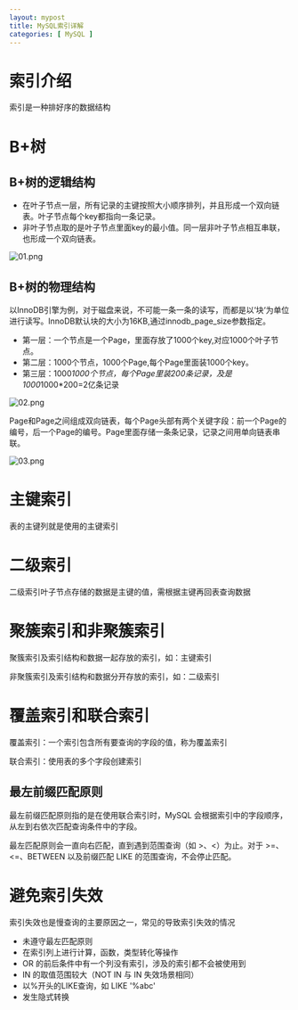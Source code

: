 ```yaml
---
layout: mypost
title: MySQL索引详解
categories: [ MySQL ]
---
```


# 索引介绍

索引是一种排好序的数据结构

# B+树

## B+树的逻辑结构

- 在叶子节点一层，所有记录的主键按照大小顺序排列，并且形成一个双向链表。叶子节点每个key都指向一条记录。
- 非叶子节点取的是叶子节点里面key的最小值。同一层非叶子节点相互串联，也形成一个双向链表。

![01.png](01.png)

## B+树的物理结构

以InnoDB引擎为例，对于磁盘来说，不可能一条一条的读写，而都是以‘块‘为单位进行读写。InnoDB默认块的大小为16KB,通过innodb_page_size参数指定。

- 第一层：一个节点是一个Page，里面存放了1000个key,对应1000个叶子节点。
- 第二层：1000个节点，1000个Page,每个Page里面装1000个key。
- 第三层：1000*1000个节点，每个Page里装200条记录，及是1000*1000*200=2亿条记录

![02.png](02.png)

Page和Page之间组成双向链表，每个Page头部有两个关键字段：前一个Page的编号，后一个Page的编号。Page里面存储一条条记录，记录之间用单向链表串联。

![03.png](03.png)

# 主键索引

表的主键列就是使用的主键索引

# 二级索引

二级索引叶子节点存储的数据是主键的值，需根据主键再回表查询数据

# 聚簇索引和非聚簇索引

聚簇索引及索引结构和数据一起存放的索引，如：主键索引

非聚簇索引及索引结构和数据分开存放的索引，如：二级索引

# 覆盖索引和联合索引

覆盖索引：一个索引包含所有要查询的字段的值，称为覆盖索引

联合索引：使用表的多个字段创建索引

## 最左前缀匹配原则

最左前缀匹配原则指的是在使用联合索引时，MySQL 会根据索引中的字段顺序，从左到右依次匹配查询条件中的字段。

最左匹配原则会一直向右匹配，直到遇到范围查询（如 >、<）为止。对于 >=、<=、BETWEEN 以及前缀匹配 LIKE 的范围查询，不会停止匹配。

# 避免索引失效

索引失效也是慢查询的主要原因之一，常见的导致索引失效的情况

- 未遵守最左匹配原则
- 在索引列上进行计算，函数，类型转化等操作
- OR 的前后条件中有一个列没有索引，涉及的索引都不会被使用到
- IN 的取值范围较大（NOT IN 与 IN 失效场景相同）
- 以%开头的LIKE查询，如 LIKE '%abc'
- 发生隐式转换







